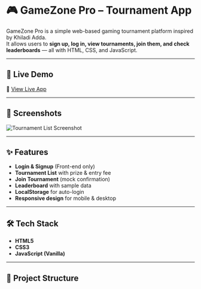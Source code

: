 # 🎮 GameZone Pro – Tournament App

GameZone Pro is a simple web-based gaming tournament platform inspired by Khiladi Adda.  
It allows users to **sign up, log in, view tournaments, join them, and check leaderboards** — all with HTML, CSS, and JavaScript.

---

## 🚀 Live Demo
🔗 [View Live App](https://your-username.github.io/tournament-app/)

---

## 📸 Screenshots
![Tournament List Screenshot](https://via.placeholder.com/800x400?text=Tournament+Screenshot)

---

## ✨ Features
- **Login & Signup** (Front-end only)
- **Tournament List** with prize & entry fee
- **Join Tournament** (mock confirmation)
- **Leaderboard** with sample data
- **LocalStorage** for auto-login
- **Responsive design** for mobile & desktop

---

## 🛠️ Tech Stack
- **HTML5**
- **CSS3**
- **JavaScript (Vanilla)**

---

## 📂 Project Structure
